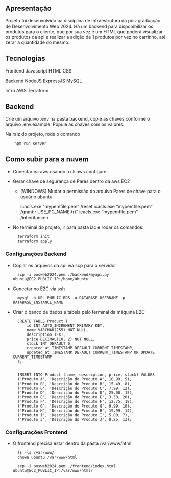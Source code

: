 ## Apresentação

Projeto foi desenvolvido na disciplina de Infraestrutura da pós-graduação de Desenvolvimento Web 2024. Hã um backend para disponibilizar os produtos para o cliente, que por sua vez é um HTML que poderá visualizar os produtos da api e realizar a adição de 1 produtos por vez no carrinho, até zerar a quantidade do mesmo.

## Tecnologias

Frontend
    Javascript
    HTML
    CSS

Backend
    NodeJS
    ExpressJS
    MySQL

Infra
    AWS
    Terraform

## Backend

Crie um arquivo .env na pasta backend, copie as chaves conforme o arquivo .env.example. Popule as chaves com os valores.

Na raiz do projeto, rode o comando

        npm run server


## Como subir para a nuvem

- Conectar na aws usando a cli aws configure
- Gerar chave de segurança de Pares dentro da aws EC2
    - (WINDOWS) Mudar a permissão do arquivo Pares de chave para o usuário ubuntu

        icacls.exe “mypemfile.pem” /reset
        icacls.exe “mypemfile.pem” /grant:r USE_PC_NAME:(r)”
        icacls.exe “mypemfile.pem” /inheritance:r

- No terminal do projeto, ir para pasta iac e rodar os comandos:

        terraform init
        terraform apply

### Configurações Backend

- Copiar os arquivos da api via scp para o servidor

        scp -i posweb2024.pem ./backend/myapi.py ubuntu@EC2_PUBLIC_IP:/home/ubuntu

- Conectar no E2C via ssh

        mysql -h URL_PUBLIC_RDS -u DATABASE_USERNAME -p DATABASE_INSTANCE_NAME


- Criar o banco de dados e tabela pelo terminal da máquina E2C

        CREATE TABLE Product (
            id INT AUTO_INCREMENT PRIMARY KEY,
            name VARCHAR(255) NOT NULL,
            description TEXT,
            price DECIMAL(10, 2) NOT NULL,
            stock INT DEFAULT 0,
            created_at TIMESTAMP DEFAULT CURRENT_TIMESTAMP,
            updated_at TIMESTAMP DEFAULT CURRENT_TIMESTAMP ON UPDATE CURRENT_TIMESTAMP
        );


        INSERT INTO Product (name, description, price, stock) VALUES
        ('Produto A', 'Descrição do Produto A', 10.99, 5),
        ('Produto B', 'Descrição do Produto B', 15.49, 8),
        ('Produto C', 'Descrição do Produto C', 7.99, 12),
        ('Produto D', 'Descrição do Produto D', 25.00, 15),
        ('Produto E', 'Descrição do Produto E', 3.50, 20),
        ('Produto F', 'Descrição do Produto F', 12.75, 18),
        ('Produto G', 'Descrição do Produto G', 9.99, 10),
        ('Produto H', 'Descrição do Produto H', 19.99, 14),
        ('Produto I', 'Descrição do Produto I', 5.00, 7),
        ('Produto J', 'Descrição do Produto J', 8.25, 13);


### Configurações Frontend

- O frontend precisa estar dentro da pasta /var/www/html

        ls -ls /var/www/
        chown ubuntu /var/www/html

        scp -i posweb2024.pem ./frontend/index.html ubuntu@EC2_PUBLIC_IP:/var/www/html/